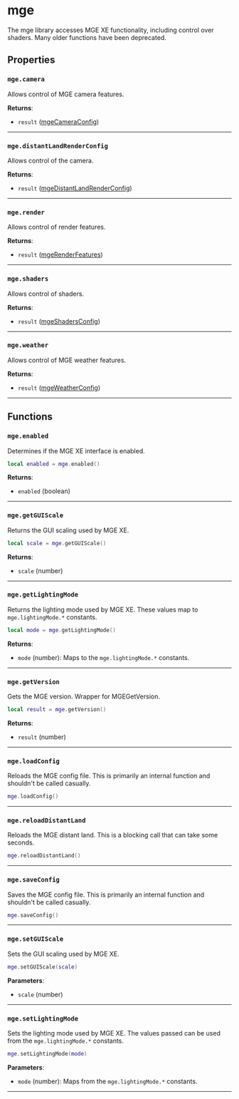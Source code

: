 # mge

The mge library accesses MGE XE functionality, including control over shaders. Many older functions have been deprecated.

## Properties

### `mge.camera`

Allows control of MGE camera features.

**Returns**:

* `result` ([mgeCameraConfig](../../types/mgeCameraConfig))

***

### `mge.distantLandRenderConfig`

Allows control of the camera.

**Returns**:

* `result` ([mgeDistantLandRenderConfig](../../types/mgeDistantLandRenderConfig))

***

### `mge.render`

Allows control of render features.

**Returns**:

* `result` ([mgeRenderFeatures](../../types/mgeRenderFeatures))

***

### `mge.shaders`

Allows control of shaders.

**Returns**:

* `result` ([mgeShadersConfig](../../types/mgeShadersConfig))

***

### `mge.weather`

Allows control of MGE weather features.

**Returns**:

* `result` ([mgeWeatherConfig](../../types/mgeWeatherConfig))

***

## Functions

### `mge.enabled`

Determines if the MGE XE interface is enabled.

```lua
local enabled = mge.enabled()
```

**Returns**:

* `enabled` (boolean)

***

### `mge.getGUIScale`

Returns the GUI scaling used by MGE XE.

```lua
local scale = mge.getGUIScale()
```

**Returns**:

* `scale` (number)

***

### `mge.getLightingMode`

Returns the lighting mode used by MGE XE. These values map to `mge.lightingMode.*` constants.

```lua
local mode = mge.getLightingMode()
```

**Returns**:

* `mode` (number): Maps to the `mge.lightingMode.*` constants.

***

### `mge.getVersion`

Gets the MGE version. Wrapper for MGEGetVersion.

```lua
local result = mge.getVersion()
```

**Returns**:

* `result` (number)

***

### `mge.loadConfig`

Reloads the MGE config file. This is primarily an internal function and shouldn't be called casually.

```lua
mge.loadConfig()
```

***

### `mge.reloadDistantLand`

Reloads the MGE distant land. This is a blocking call that can take some seconds.

```lua
mge.reloadDistantLand()
```

***

### `mge.saveConfig`

Saves the MGE config file. This is primarily an internal function and shouldn't be called casually.

```lua
mge.saveConfig()
```

***

### `mge.setGUIScale`

Sets the GUI scaling used by MGE XE.

```lua
mge.setGUIScale(scale)
```

**Parameters**:

* `scale` (number)

***

### `mge.setLightingMode`

Sets the lighting mode used by MGE XE. The values passed can be used from the `mge.lightingMode.*` constants.

```lua
mge.setLightingMode(mode)
```

**Parameters**:

* `mode` (number): Maps from the `mge.lightingMode.*` constants.

***

